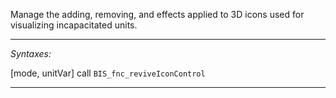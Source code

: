 Manage the adding, removing, and effects applied to 3D icons used for visualizing incapacitated units.


---
*Syntaxes:*

[mode, unitVar] call `BIS_fnc_reviveIconControl`

---
